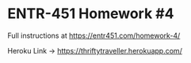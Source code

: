 # ENTR-451 Homework #4

Full instructions at https://entr451.com/homework-4/

Heroku Link -> https://thriftytraveller.herokuapp.com/